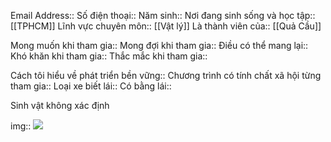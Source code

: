 Email Address:: 
Số điện thoại:: 
Năm sinh:: 
Nơi đang sinh sống và học tập:: [[TPHCM]]
Lĩnh vực chuyên môn:: [[Vật lý]]
Là thành viên của:: [[Quả Cầu]] 

Mong muốn khi tham gia:: 
Mong đợi khi tham gia:: 
Điều có thể mang lại:: 
Khó khăn khi tham gia:: 
Thắc mắc khi tham gia:: 

Cách tôi hiểu về phát triển bền vững:: 
Chương trình có tính chất xã hội từng tham gia:: 
Loại xe biết lái:: 
Có bằng lái:: 

Sinh vật không xác định

img:: ![](https://padlet-uploads.storage.googleapis.com/1318331999/727cae0a7f23b47f8586e716b8b0ba65/257463855_2100230210142150_6336576038858665314_n.jpg)
